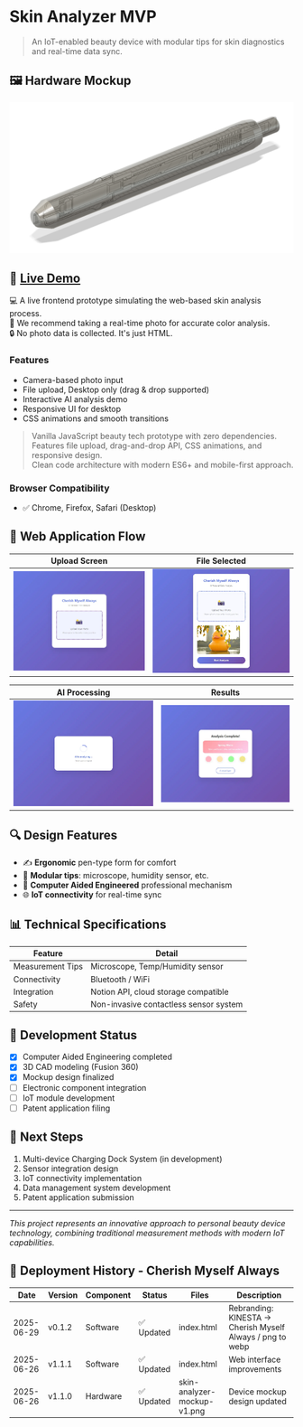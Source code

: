 # Skin Analyzer MVP

> An IoT-enabled beauty device with modular tips for skin diagnostics and real-time data sync.

## 🖼️ Hardware Mockup

![Skin Analyzer Mockup](https://raw.githubusercontent.com/minaverse-dev/skin-analyzer-mvp/main/assets/mockups/skin-analyzer-mockup-v1.png)

## 🚀 [Live Demo](https://minaverse-dev.github.io/skin-analyzer-mvp/)

💻 A live frontend prototype simulating the web-based skin analysis process.  
📸 We recommend taking a real-time photo for accurate color analysis.  
🔒 No photo data is collected. It's just HTML.

### Features
- Camera-based photo input
- File upload, Desktop only (drag & drop supported)
- Interactive AI analysis demo
- Responsive UI for desktop
- CSS animations and smooth transitions

> Vanilla JavaScript beauty tech prototype with zero dependencies.  
> Features file upload, drag-and-drop API, CSS animations, and responsive design.  
> Clean code architecture with modern ES6+ and mobile-first approach.

### Browser Compatibility
- ✅ Chrome, Firefox, Safari (Desktop)

## 📱 Web Application Flow

| Upload Screen | File Selected |
|:---:|:---:|
| ![Upload](assets/screenshots/01-webapp-main-screen.webp) | ![Selected](assets/screenshots/02-webapp-upload-screen.webp) |

| AI Processing | Results |
|:---:|:---:|
| ![Analyzing](assets/screenshots/03-webapp-analyze-screen.webp) | ![Complete](assets/screenshots/04-webapp-result-screen.webp) |

## 🔍 Design Features

- ✍️ **Ergonomic** pen-type form for comfort
- 🔁 **Modular tips**: microscope, humidity sensor, etc.
- 🧠 **Computer Aided Engineered** professional mechanism
- 🌐 **IoT connectivity** for real-time sync

## 📊 Technical Specifications

| Feature             | Detail                                      |
|---------------------|---------------------------------------------|
| Measurement Tips    | Microscope, Temp/Humidity sensor            |
| Connectivity        | Bluetooth / WiFi                            |
| Integration         | Notion API, cloud storage compatible        |
| Safety              | Non-invasive contactless sensor system      |

## 🔧 Development Status

- [x] Computer Aided Engineering completed
- [x] 3D CAD modeling (Fusion 360)
- [x] Mockup design finalized
- [ ] Electronic component integration
- [ ] IoT module development
- [ ] Patent application filing

## 🎯 Next Steps

1. Multi-device Charging Dock System (in development)
2. Sensor integration design
3. IoT connectivity implementation
4. Data management system development
5. Patent application submission

---

*This project represents an innovative approach to personal beauty device technology, combining traditional measurement methods with modern IoT capabilities.*

## 🚀 Deployment History - Cherish Myself Always 
| Date | Version | Component | Status | Files | Description |  
|------|---------|-----------|--------|-------|-------------|  
| 2025-06-29 | v0.1.2 | Software | ✅ Updated | index.html | Rebranding: KINESTA → Cherish Myself Always / png to webp  
| 2025-06-26 | v1.1.1 | Software | ✅ Updated | index.html | Web interface improvements  
| 2025-06-26 | v1.1.0 | Hardware | ✅ Updated | skin-analyzer-mockup-v1.png | Device mockup design updated

